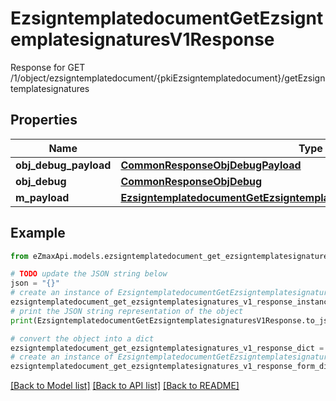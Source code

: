 # EzsigntemplatedocumentGetEzsigntemplatesignaturesV1Response

Response for GET /1/object/ezsigntemplatedocument/{pkiEzsigntemplatedocument}/getEzsigntemplatesignatures

## Properties

Name | Type | Description | Notes
------------ | ------------- | ------------- | -------------
**obj_debug_payload** | [**CommonResponseObjDebugPayload**](CommonResponseObjDebugPayload.md) |  | 
**obj_debug** | [**CommonResponseObjDebug**](CommonResponseObjDebug.md) |  | [optional] 
**m_payload** | [**EzsigntemplatedocumentGetEzsigntemplatesignaturesV1ResponseMPayload**](EzsigntemplatedocumentGetEzsigntemplatesignaturesV1ResponseMPayload.md) |  | 

## Example

```python
from eZmaxApi.models.ezsigntemplatedocument_get_ezsigntemplatesignatures_v1_response import EzsigntemplatedocumentGetEzsigntemplatesignaturesV1Response

# TODO update the JSON string below
json = "{}"
# create an instance of EzsigntemplatedocumentGetEzsigntemplatesignaturesV1Response from a JSON string
ezsigntemplatedocument_get_ezsigntemplatesignatures_v1_response_instance = EzsigntemplatedocumentGetEzsigntemplatesignaturesV1Response.from_json(json)
# print the JSON string representation of the object
print(EzsigntemplatedocumentGetEzsigntemplatesignaturesV1Response.to_json())

# convert the object into a dict
ezsigntemplatedocument_get_ezsigntemplatesignatures_v1_response_dict = ezsigntemplatedocument_get_ezsigntemplatesignatures_v1_response_instance.to_dict()
# create an instance of EzsigntemplatedocumentGetEzsigntemplatesignaturesV1Response from a dict
ezsigntemplatedocument_get_ezsigntemplatesignatures_v1_response_form_dict = ezsigntemplatedocument_get_ezsigntemplatesignatures_v1_response.from_dict(ezsigntemplatedocument_get_ezsigntemplatesignatures_v1_response_dict)
```
[[Back to Model list]](../README.md#documentation-for-models) [[Back to API list]](../README.md#documentation-for-api-endpoints) [[Back to README]](../README.md)


